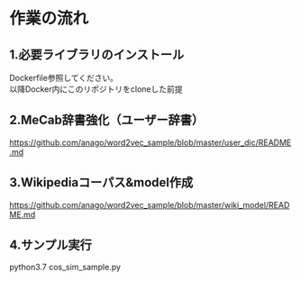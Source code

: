 # 作業の流れ
## 1.必要ライブラリのインストール
Dockerfile参照してください。  
以降Docker内にこのリポジトリをcloneした前提

## 2.MeCab辞書強化（ユーザー辞書）
https://github.com/anago/word2vec_sample/blob/master/user_dic/README.md

## 3.Wikipediaコーパス&model作成
https://github.com/anago/word2vec_sample/blob/master/wiki_model/README.md

## 4.サンプル実行
python3.7 cos_sim_sample.py